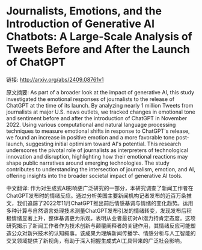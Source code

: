 # Journalists, Emotions, and the Introduction of Generative AI Chatbots: A Large-Scale Analysis of Tweets Before and After the Launch of ChatGPT

链接: http://arxiv.org/abs/2409.08761v1

原文摘要:
As part of a broader look at the impact of generative AI, this study
investigated the emotional responses of journalists to the release of ChatGPT
at the time of its launch. By analyzing nearly 1 million Tweets from
journalists at major U.S. news outlets, we tracked changes in emotional tone
and sentiment before and after the introduction of ChatGPT in November 2022.
Using various computational and natural language processing techniques to
measure emotional shifts in response to ChatGPT's release, we found an increase
in positive emotion and a more favorable tone post-launch, suggesting initial
optimism toward AI's potential. This research underscores the pivotal role of
journalists as interpreters of technological innovation and disruption,
highlighting how their emotional reactions may shape public narratives around
emerging technologies. The study contributes to understanding the intersection
of journalism, emotion, and AI, offering insights into the broader societal
impact of generative AI tools.

中文翻译:
作为对生成式AI影响更广泛研究的一部分，本研究调查了新闻工作者在ChatGPT发布时的情绪反应。通过分析美国主要新闻机构记者发布的近百万条推文，我们追踪了2022年11月ChatGPT推出前后情感基调与情绪的变化趋势。运用多种计算与自然语言处理技术测量ChatGPT发布引发的情绪转变，发现发布后积极情绪显著上升，整体基调更为乐观，表明从业者最初对AI潜力持肯定态度。这项研究揭示了新闻工作者作为技术创新与颠覆阐释者的关键作用，其情绪反应可能塑造公众对新兴技术的认知叙事。该成果为理解新闻传播学、情感分析与人工智能的交叉领域提供了新视角，有助于深入把握生成式AI工具带来的广泛社会影响。
